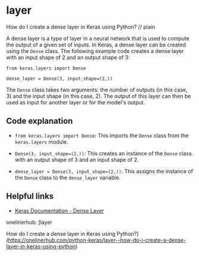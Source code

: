 # layer

How do I create a dense layer in Keras using Python?
// plain

A dense layer is a type of layer in a neural network that is used to compute the output of a given set of inputs. In Keras, a dense layer can be created using the `Dense` class. The following example code creates a dense layer with an input shape of 2 and an output shape of 3:

```
from keras.layers import Dense

dense_layer = Dense(3, input_shape=(2,))
```

The `Dense` class takes two arguments: the number of outputs (in this case, 3) and the input shape (in this case, 2). The output of this layer can then be used as input for another layer or for the model's output.

## Code explanation


* `from keras.layers import Dense`: This imports the `Dense` class from the `keras.layers` module.

* `Dense(3, input_shape=(2,))`: This creates an instance of the `Dense` class with an output shape of 3 and an input shape of 2.

* `dense_layer = Dense(3, input_shape=(2,))`: This assigns the instance of the `Dense` class to the `dense_layer` variable.

## Helpful links

* [Keras Documentation - Dense Layer](https://keras.io/api/layers/core_layers/dense/)

onelinerhub: [layer

How do I create a dense layer in Keras using Python?](https://onelinerhub.com/python-keras/layer--how-do-i-create-a-dense-layer-in-keras-using-python)